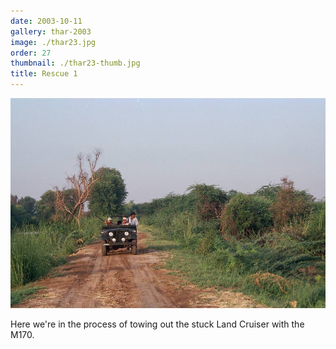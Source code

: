 ```yaml
---
date: 2003-10-11
gallery: thar-2003
image: ./thar23.jpg
order: 27
thumbnail: ./thar23-thumb.jpg
title: Rescue 1
---
```


![Rescue 1](./thar23.jpg)

Here we're in the process of towing out the stuck Land Cruiser with the M170.